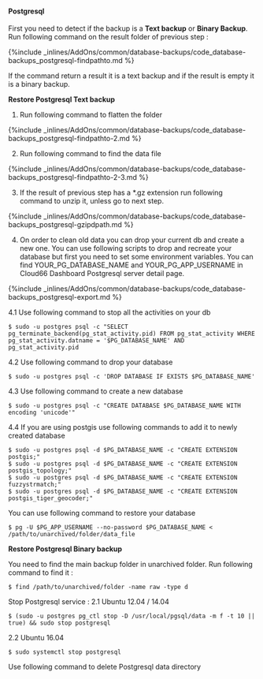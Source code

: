 <!-- usedin: [ _legacy_docker/AddOns/database-backups.md, _maestro/AddOns/database-backups.md, _node/addons/database-backups.md, _rails/AddOns/database-backups.md] -->


#### Postgresql

First you need to detect if the backup is a **Text backup** or **Binary Backup**.  Run following command on the result folder of previous step :



{%include _inlines/AddOns/common/database-backups/code_database-backups_postgresql-findpathto.md %}




If the command return a result it is a text backup and if the result is empty it is a binary backup.

**Restore Postgresql Text backup**
1. Run following command to flatten the folder 



{%include _inlines/AddOns/common/database-backups/code_database-backups_postgresql-findpathto-2.md %}




2. Run following command to find the data file



{%include _inlines/AddOns/common/database-backups/code_database-backups_postgresql-findpathto-2-3.md %}




3. If the result of previous step has a *.gz extension run following command to unzip it, unless go to next step.



{%include _inlines/AddOns/common/database-backups/code_database-backups_postgresql-gzipdpath.md %}




4. On order to clean old data you can drop your current db and create a new one. You can use following scripts to drop and recreate your database but first you need to set some environment variables.
You can find YOUR_PG_DATABASE_NAME and YOUR_PG_APP_USERNAME in Cloud66 Dashboard Postgresql server detail page.



{%include _inlines/AddOns/common/database-backups/code_database-backups_postgresql-export.md %}




4.1 Use following command to stop all the activities on your db 

```
$ sudo -u postgres psql -c "SELECT pg_terminate_backend(pg_stat_activity.pid) FROM pg_stat_activity WHERE pg_stat_activity.datname = '$PG_DATABASE_NAME' AND pg_stat_activity.pid 

```

4.2 Use following command to drop your database

```
$ sudo -u postgres psql -c 'DROP DATABASE IF EXISTS $PG_DATABASE_NAME'
```
4.3 Use following command to create a new database

```
$ sudo -u postgres psql -c "CREATE DATABASE $PG_DATABASE_NAME WITH encoding 'unicode'"
```
4.4 If you are using postgis use following commands to add it to newly created database

```
$ sudo -u postgres psql -d $PG_DATABASE_NAME -c "CREATE EXTENSION postgis;"
$ sudo -u postgres psql -d $PG_DATABASE_NAME -c "CREATE EXTENSION postgis_topology;"
$ sudo -u postgres psql -d $PG_DATABASE_NAME -c "CREATE EXTENSION fuzzystrmatch;"
$ sudo -u postgres psql -d $PG_DATABASE_NAME -c "CREATE EXTENSION postgis_tiger_geocoder;"
```

You can use following command to restore your database
```
$ pg -U $PG_APP_USERNAME --no-password $PG_DATABASE_NAME <  /path/to/unarchived/folder/data_file
```
**Restore Postgresql Binary backup**

You need to find the main backup folder in unarchived folder. Run following command to find it :
```
$ find /path/to/unarchived/folder -name raw -type d
```
Stop Postgresql service :
2.1 Ubuntu 12.04 / 14.04
```
$ (sudo -u postgres pg_ctl stop -D /usr/local/pgsql/data -m f -t 10 || true) && sudo stop postgresql
```
2.2 Ubuntu 16.04
```
$ sudo systemctl stop postgresql
```
Use following command to delete Postgresql data directory

